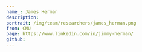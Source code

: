 ```yaml
---
name_: James Herman
description:
portrait: /img/team/researchers/james_herman.png
from: CMU
page: https://www.linkedin.com/in/jimmy-herman/
github:
---
```

